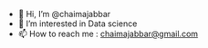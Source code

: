 - 👋 Hi, I’m @chaimajabbar
- 👀 I’m interested in Data science  
- 📫 How to reach me : chaimajabbar@gmail.com

<!---
chaimajabbar/chaimajabbar is a ✨ special ✨ repository because its `README.md` (this file) appears on your GitHub profile.
You can click the Preview link to take a look at your changes.
--->
